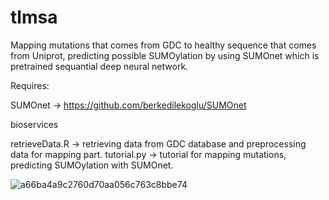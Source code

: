 # tlmsa

Mapping mutations that comes from GDC to healthy sequence that comes from Uniprot, predicting possible SUMOylation by using SUMOnet which is pretrained sequantial deep neural network.

Requires:


SUMOnet -> https://github.com/berkedilekoglu/SUMOnet

bioservices 


retrieveData.R -> retrieving data from GDC database and preprocessing data for mapping part.
tutorial.py -> tutorial for mapping mutations, predicting SUMOylation with SUMOnet.



![a66ba4a9c2760d70aa056c763c8bbe74](https://user-images.githubusercontent.com/72014272/185979245-6eaf46f0-98d7-4a18-9de6-007cdfaaddd5.gif)
